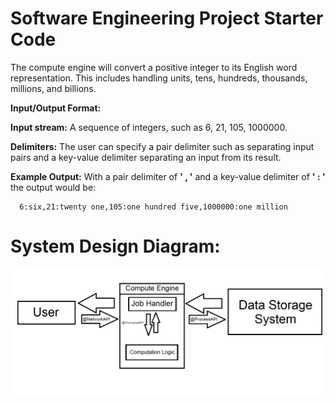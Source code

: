 # Software Engineering Project Starter Code

The compute engine will convert a positive integer to its English word representation. This includes handling units, tens, hundreds, thousands, millions, and billions.

**Input/Output Format:**

   **Input stream:** A sequence of integers, such as 6, 21, 105, 1000000.

  **Delimiters:** The user can specify a pair delimiter such as separating input pairs and a key-value delimiter separating an input from its result.
  
   **Example Output:** With a pair delimiter of **' , '** and a key-value delimiter of **' : '** the output would be:
    
      6:six,21:twenty one,105:one hundred five,1000000:one million  

# System Design Diagram:
![System Diagram](https://github.com/CPS353-Suny-New-Paltz/project-starter-code-AbhijeetHellan/blob/feature/Images/image.png?raw=true)
